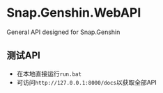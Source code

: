# Snap.Genshin.WebAPI
General API designed for Snap.Genshin

## 测试API

- 在本地直接运行`run.bat`
- 可访问`http://127.0.0.1:8000/docs`以获取全部API

